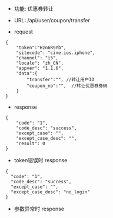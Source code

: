 * 功能: 优惠券转让

* URL: /api/user/coupon/transfer

* request
```
{
    "token":"Hzn6R9Yb",
    "sitecode": "cine.ios.iphone",
    "channel": "i5", 
    "locale": "zh_CN",
    "appver": "1.1.6",
    "data":{
        "transfer":"", //转让用户ID
        "coupon_no":"",  //转让优惠券券码
    }
}
```

* response
```
{
    "code": "1",
    "code_desc": "success",
    "except_case": "",
    "except_case_desc": "",
    "result": 0
}
```
  - token错误时 response
  ```
  {
    "code": "1",
    "code_desc": "success",
    "except_case": "",
    "except_case_desc": "no_login"
  }
  ```
          
  - 参数异常时 response
 
